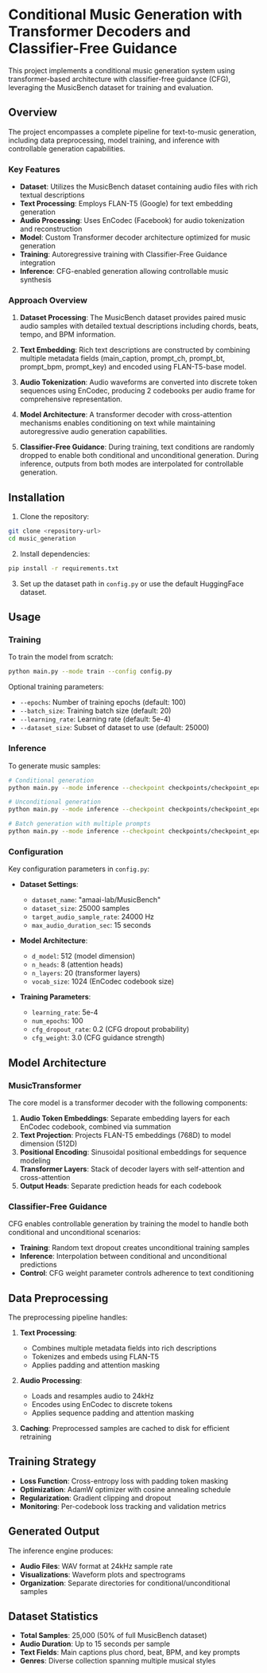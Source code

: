 # Conditional Music Generation with Transformer Decoders and Classifier-Free Guidance

This project implements a conditional music generation system using transformer-based architecture with classifier-free guidance (CFG), leveraging the MusicBench dataset for training and evaluation.

## Overview

The project encompasses a complete pipeline for text-to-music generation, including data preprocessing, model training, and inference with controllable generation capabilities.

### Key Features

- **Dataset**: Utilizes the MusicBench dataset containing audio files with rich textual descriptions
- **Text Processing**: Employs FLAN-T5 (Google) for text embedding generation
- **Audio Processing**: Uses EnCodec (Facebook) for audio tokenization and reconstruction  
- **Model**: Custom Transformer decoder architecture optimized for music generation
- **Training**: Autoregressive training with Classifier-Free Guidance integration
- **Inference**: CFG-enabled generation allowing controllable music synthesis

### Approach Overview

1. **Dataset Processing**: The MusicBench dataset provides paired music audio samples with detailed textual descriptions including chords, beats, tempo, and BPM information.

2. **Text Embedding**: Rich text descriptions are constructed by combining multiple metadata fields (main_caption, prompt_ch, prompt_bt, prompt_bpm, prompt_key) and encoded using FLAN-T5-base model.

3. **Audio Tokenization**: Audio waveforms are converted into discrete token sequences using EnCodec, producing 2 codebooks per audio frame for comprehensive representation.

4. **Model Architecture**: A transformer decoder with cross-attention mechanisms enables conditioning on text while maintaining autoregressive audio generation capabilities.

5. **Classifier-Free Guidance**: During training, text conditions are randomly dropped to enable both conditional and unconditional generation. During inference, outputs from both modes are interpolated for controllable generation.


## Installation

1. Clone the repository:
```bash
git clone <repository-url>
cd music_generation
```

2. Install dependencies:
```bash
pip install -r requirements.txt
```

3. Set up the dataset path in `config.py` or use the default HuggingFace dataset.

## Usage

### Training

To train the model from scratch:

```bash
python main.py --mode train --config config.py
```

Optional training parameters:
- `--epochs`: Number of training epochs (default: 100)
- `--batch_size`: Training batch size (default: 20)
- `--learning_rate`: Learning rate (default: 5e-4)
- `--dataset_size`: Subset of dataset to use (default: 25000)

### Inference

To generate music samples:

```bash
# Conditional generation
python main.py --mode inference --checkpoint checkpoints/checkpoint_epoch_50.pt --prompt "A cheerful piano melody"

# Unconditional generation  
python main.py --mode inference --checkpoint checkpoints/checkpoint_epoch_50.pt

# Batch generation with multiple prompts
python main.py --mode inference --checkpoint checkpoints/checkpoint_epoch_50.pt --batch_prompts prompts.txt
```

### Configuration

Key configuration parameters in `config.py`:

- **Dataset Settings**:
  - `dataset_name`: "amaai-lab/MusicBench"
  - `dataset_size`: 25000 samples
  - `target_audio_sample_rate`: 24000 Hz
  - `max_audio_duration_sec`: 15 seconds

- **Model Architecture**:
  - `d_model`: 512 (model dimension)
  - `n_heads`: 8 (attention heads)
  - `n_layers`: 20 (transformer layers)
  - `vocab_size`: 1024 (EnCodec codebook size)

- **Training Parameters**:
  - `learning_rate`: 5e-4
  - `num_epochs`: 100
  - `cfg_dropout_rate`: 0.2 (CFG dropout probability)
  - `cfg_weight`: 3.0 (CFG guidance strength)

## Model Architecture

### MusicTransformer

The core model is a transformer decoder with the following components:

1. **Audio Token Embeddings**: Separate embedding layers for each EnCodec codebook, combined via summation
2. **Text Projection**: Projects FLAN-T5 embeddings (768D) to model dimension (512D)
3. **Positional Encoding**: Sinusoidal positional embeddings for sequence modeling
4. **Transformer Layers**: Stack of decoder layers with self-attention and cross-attention
5. **Output Heads**: Separate prediction heads for each codebook

### Classifier-Free Guidance

CFG enables controllable generation by training the model to handle both conditional and unconditional scenarios:

- **Training**: Random text dropout creates unconditional training samples
- **Inference**: Interpolation between conditional and unconditional predictions
- **Control**: CFG weight parameter controls adherence to text conditioning

## Data Preprocessing

The preprocessing pipeline handles:

1. **Text Processing**: 
   - Combines multiple metadata fields into rich descriptions
   - Tokenizes and embeds using FLAN-T5
   - Applies padding and attention masking

2. **Audio Processing**:
   - Loads and resamples audio to 24kHz
   - Encodes using EnCodec to discrete tokens
   - Applies sequence padding and attention masking

3. **Caching**: Preprocessed samples are cached to disk for efficient retraining

## Training Strategy

- **Loss Function**: Cross-entropy loss with padding token masking
- **Optimization**: AdamW optimizer with cosine annealing schedule
- **Regularization**: Gradient clipping and dropout
- **Monitoring**: Per-codebook loss tracking and validation metrics

## Generated Output

The inference engine produces:

- **Audio Files**: WAV format at 24kHz sample rate
- **Visualizations**: Waveform plots and spectrograms
- **Organization**: Separate directories for conditional/unconditional samples

## Dataset Statistics

- **Total Samples**: 25,000 (50% of full MusicBench dataset)
- **Audio Duration**: Up to 15 seconds per sample
- **Text Fields**: Main captions plus chord, beat, BPM, and key prompts
- **Genres**: Diverse collection spanning multiple musical styles